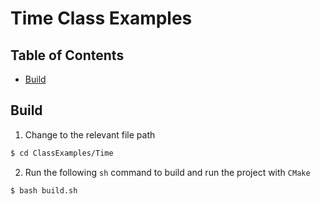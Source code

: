 # Time Class Examples

## Table of Contents
- [Build](#build)

## Build
1. Change to the relevant file path
``` bash
$ cd ClassExamples/Time
```

2. Run the following `sh` command to build and run the project with `CMake`
``` sh
$ bash build.sh
```